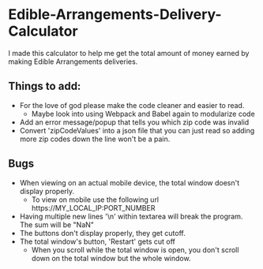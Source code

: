 # Edible-Arrangements-Delivery-Calculator
I made this calculator to help me get the total amount of money earned by making Edible Arrangements deliveries.

## Things to add:
- For the love of god please make the code cleaner and easier to read.
  - Maybe look into using Webpack and Babel again to modularize code
- Add an error message/popup that tells you which zip code was invalid
- Convert 'zipCodeValues' into a json file that you can just read so adding more zip codes down the line won't be a pain.

## Bugs
- When viewing on an actual mobile device, the total window doesn't display properly.
  - To view on mobile use the following url https://MY_LOCAL_IP:PORT_NUMBER
- Having multiple new lines '\n' within textarea will break the program. The sum will be "NaN"
- The buttons don't display properly, they get cutoff.
- The total window's button, 'Restart' gets cut off
  - When you scroll while the total window is open, you don't scroll down on the total window but the whole window.
